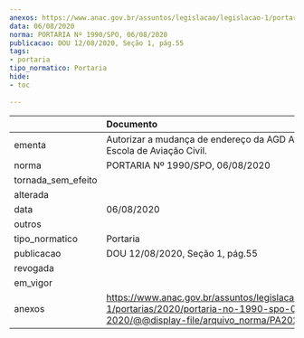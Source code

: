 ```yaml
---
anexos: https://www.anac.gov.br/assuntos/legislacao/legislacao-1/portarias/2020/portaria-no-1990-spo-06-08-2020/@@display-file/arquivo_norma/PA2020-1990.pdf
data: 06/08/2020
norma: PORTARIA Nº 1990/SPO, 06/08/2020
publicacao: DOU 12/08/2020, Seção 1, pág.55
tags:
- portaria
tipo_normatico: Portaria
hide: 
- toc 
 
---
```


|                    | Documento                                                                                                                                            |
|:-------------------|:-----------------------------------------------------------------------------------------------------------------------------------------------------|
| ementa             | Autorizar a mudança de endereço da AGD Aviation Escola de Aviação Civil.                                                                             |
| norma              | PORTARIA Nº 1990/SPO, 06/08/2020                                                                                                                     |
| tornada_sem_efeito |                                                                                                                                                      |
| alterada           |                                                                                                                                                      |
| data               | 06/08/2020                                                                                                                                           |
| outros             |                                                                                                                                                      |
| tipo_normatico     | Portaria                                                                                                                                             |
| publicacao         | DOU 12/08/2020, Seção 1, pág.55                                                                                                                      |
| revogada           |                                                                                                                                                      |
| em_vigor           |                                                                                                                                                      |
| anexos             | https://www.anac.gov.br/assuntos/legislacao/legislacao-1/portarias/2020/portaria-no-1990-spo-06-08-2020/@@display-file/arquivo_norma/PA2020-1990.pdf |